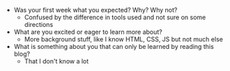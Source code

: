 - Was your first week what you expected? Why? Why not?
    - Confused by the difference in tools used and not sure on some directions
- What are you excited or eager to learn more about?
    - More background stuff, like I know HTML, CSS, JS but not much else
- What is something about you that can only be learned by reading this blog?
    - That I don't know a lot



<!-- - Here is a gif of Andy chilling ![Andy chilling](https://media.giphy.com/media/WpIjh42KPontoNSF0J/giphy.gif) -->